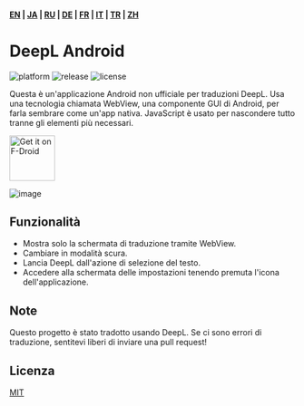 #### [EN](https://github.com/sakusaku3939/DeepLAndroid#readme) | [JA](https://github.com/sakusaku3939/DeepLAndroid/blob/master/README_JA.md) | [RU](https://github.com/sakusaku3939/DeepLAndroid/blob/master/README_RU.md) | [DE](https://github.com/sakusaku3939/DeepLAndroid/blob/master/README_DE.md) | [FR](https://github.com/sakusaku3939/DeepLAndroid/blob/master/README_FR.md) | [IT](https://github.com/sakusaku3939/DeepLAndroid/blob/master/README_IT.md) | [TR](https://github.com/sakusaku3939/DeepLAndroid/blob/master/README_TR.md) | [ZH](README_ZH.md)
# DeepL Android
![platform](https://img.shields.io/badge/platform-android-green) ![release](https://img.shields.io/github/v/release/sakusaku3939/DeepLAndroid.svg) ![license](https://img.shields.io/github/license/sakusaku3939/DeepLAndroid)  

Questa è un'applicazione Android non ufficiale per traduzioni DeepL.
Usa una tecnologia chiamata WebView, una componente GUI di Android, per farla sembrare come un'app nativa.
JavaScript è usato per nascondere tutto tranne gli elementi più necessari.

[<img src="https://fdroid.gitlab.io/artwork/badge/get-it-on.png"
    alt="Get it on F-Droid"
    height="80">](https://f-droid.org/packages/com.example.deeplviewer)

![image](https://user-images.githubusercontent.com/53967490/89320092-fe2fdf00-d6bb-11ea-97d6-84fd66f73395.png)

## Funzionalità
- Mostra solo la schermata di traduzione tramite WebView.
- Cambiare in modalità scura.
- Lancia DeepL dall'azione di selezione del testo.
- Accedere alla schermata delle impostazioni tenendo premuta l'icona dell'applicazione.

## Note
Questo progetto è stato tradotto usando DeepL. Se ci sono errori di traduzione, sentitevi liberi di inviare una pull request!

## Licenza
[MIT](https://github.com/sakusaku3939/DeepLAndroid/blob/master/LICENSE)
